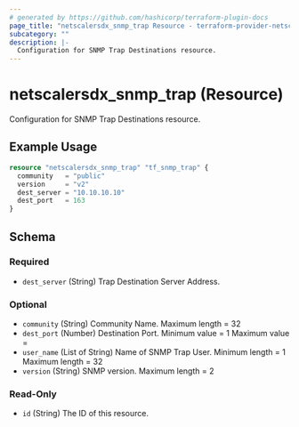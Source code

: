 ```yaml
---
# generated by https://github.com/hashicorp/terraform-plugin-docs
page_title: "netscalersdx_snmp_trap Resource - terraform-provider-netscalersdx"
subcategory: ""
description: |-
  Configuration for SNMP Trap Destinations resource.
---
```


# netscalersdx_snmp_trap (Resource)

Configuration for SNMP Trap Destinations resource.

## Example Usage

```terraform
resource "netscalersdx_snmp_trap" "tf_snmp_trap" {
  community   = "public"
  version     = "v2"
  dest_server = "10.10.10.10"
  dest_port   = 163
}
```

<!-- schema generated by tfplugindocs -->
## Schema

### Required

- `dest_server` (String) Trap Destination Server Address.

### Optional

- `community` (String) Community Name. Maximum length =  32
- `dest_port` (Number) Destination Port. Minimum value =  1 Maximum value =
- `user_name` (List of String) Name of SNMP Trap User. Minimum length =  1 Maximum length =  32
- `version` (String) SNMP version. Maximum length =  2

### Read-Only

- `id` (String) The ID of this resource.
